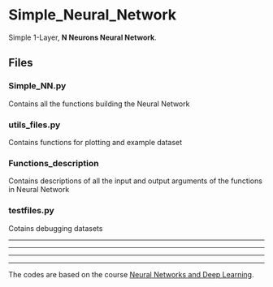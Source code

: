 # Simple_Neural_Network
Simple 1-Layer, **N Neurons Neural Network**. 

## Files

### Simple_NN.py
Contains all the functions building the Neural Network

### utils_files.py
Contains functions for plotting and example dataset

### Functions_description
Contains descriptions of all the input and output arguments of the functions in Neural Network


### testfiles.py
Cotains debugging datasets

___
___
___
___

The codes are based on the course [Neural Networks and Deep Learning](https://www.coursera.org/learn/neural-networks-deep-learning). 
